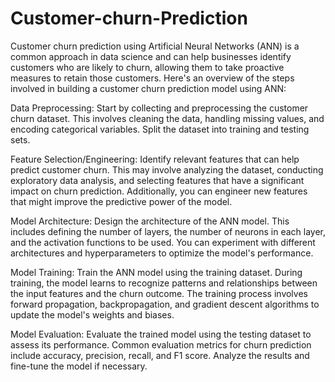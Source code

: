 # Customer-churn-Prediction

Customer churn prediction using Artificial Neural Networks (ANN) is a common approach in data science and can help businesses identify customers who are likely to churn, allowing them to take proactive measures to retain those customers. Here's an overview of the steps involved in building a customer churn prediction model using ANN:

Data Preprocessing: Start by collecting and preprocessing the customer churn dataset. This involves cleaning the data, handling missing values, and encoding categorical variables. Split the dataset into training and testing sets.

Feature Selection/Engineering: Identify relevant features that can help predict customer churn. This may involve analyzing the dataset, conducting exploratory data analysis, and selecting features that have a significant impact on churn prediction. Additionally, you can engineer new features that might improve the predictive power of the model.

Model Architecture: Design the architecture of the ANN model. This includes defining the number of layers, the number of neurons in each layer, and the activation functions to be used. You can experiment with different architectures and hyperparameters to optimize the model's performance.

Model Training: Train the ANN model using the training dataset. During training, the model learns to recognize patterns and relationships between the input features and the churn outcome. The training process involves forward propagation, backpropagation, and gradient descent algorithms to update the model's weights and biases.

Model Evaluation: Evaluate the trained model using the testing dataset to assess its performance. Common evaluation metrics for churn prediction include accuracy, precision, recall, and F1 score. Analyze the results and fine-tune the model if necessary.
